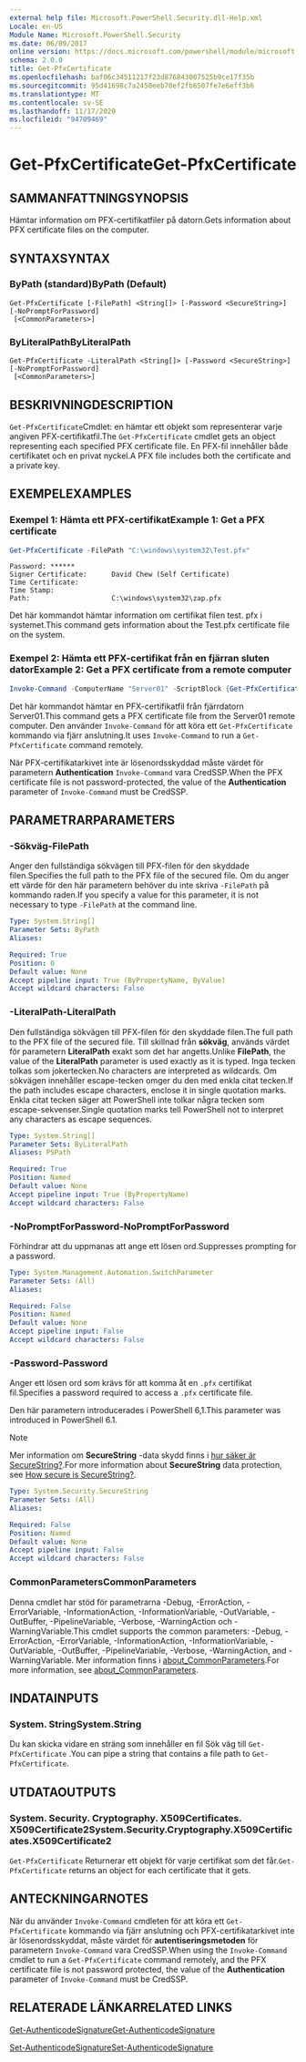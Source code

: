 ```yaml
---
external help file: Microsoft.PowerShell.Security.dll-Help.xml
Locale: en-US
Module Name: Microsoft.PowerShell.Security
ms.date: 06/09/2017
online version: https://docs.microsoft.com/powershell/module/microsoft.powershell.security/get-pfxcertificate?view=powershell-7.2&WT.mc_id=ps-gethelp
schema: 2.0.0
title: Get-PfxCertificate
ms.openlocfilehash: baf06c34511217f23d876843007525b9ce17f35b
ms.sourcegitcommit: 95d41698c7a2450eeb70ef2fb6507fe7e6eff3b6
ms.translationtype: MT
ms.contentlocale: sv-SE
ms.lasthandoff: 11/17/2020
ms.locfileid: "94709469"
---
```

# <span data-ttu-id="ff1d3-102">Get-PfxCertificate</span><span class="sxs-lookup"><span data-stu-id="ff1d3-102">Get-PfxCertificate</span></span>

## <span data-ttu-id="ff1d3-103">SAMMANFATTNING</span><span class="sxs-lookup"><span data-stu-id="ff1d3-103">SYNOPSIS</span></span>
<span data-ttu-id="ff1d3-104">Hämtar information om PFX-certifikatfiler på datorn.</span><span class="sxs-lookup"><span data-stu-id="ff1d3-104">Gets information about PFX certificate files on the computer.</span></span>

## <span data-ttu-id="ff1d3-105">SYNTAX</span><span class="sxs-lookup"><span data-stu-id="ff1d3-105">SYNTAX</span></span>

### <span data-ttu-id="ff1d3-106">ByPath (standard)</span><span class="sxs-lookup"><span data-stu-id="ff1d3-106">ByPath (Default)</span></span>

```
Get-PfxCertificate [-FilePath] <String[]> [-Password <SecureString>] [-NoPromptForPassword]
 [<CommonParameters>]
```

### <span data-ttu-id="ff1d3-107">ByLiteralPath</span><span class="sxs-lookup"><span data-stu-id="ff1d3-107">ByLiteralPath</span></span>

```
Get-PfxCertificate -LiteralPath <String[]> [-Password <SecureString>] [-NoPromptForPassword]
 [<CommonParameters>]
```

## <span data-ttu-id="ff1d3-108">BESKRIVNING</span><span class="sxs-lookup"><span data-stu-id="ff1d3-108">DESCRIPTION</span></span>

<span data-ttu-id="ff1d3-109">`Get-PfxCertificate`Cmdlet: en hämtar ett objekt som representerar varje angiven PFX-certifikatfil.</span><span class="sxs-lookup"><span data-stu-id="ff1d3-109">The `Get-PfxCertificate` cmdlet gets an object representing each specified PFX certificate file.</span></span>
<span data-ttu-id="ff1d3-110">En PFX-fil innehåller både certifikatet och en privat nyckel.</span><span class="sxs-lookup"><span data-stu-id="ff1d3-110">A PFX file includes both the certificate and a private key.</span></span>

## <span data-ttu-id="ff1d3-111">EXEMPEL</span><span class="sxs-lookup"><span data-stu-id="ff1d3-111">EXAMPLES</span></span>

### <span data-ttu-id="ff1d3-112">Exempel 1: Hämta ett PFX-certifikat</span><span class="sxs-lookup"><span data-stu-id="ff1d3-112">Example 1: Get a PFX certificate</span></span>

```powershell
Get-PfxCertificate -FilePath "C:\windows\system32\Test.pfx"
```

```output
Password: ******
Signer Certificate:      David Chew (Self Certificate)
Time Certificate:
Time Stamp:
Path:                    C:\windows\system32\zap.pfx
```

<span data-ttu-id="ff1d3-113">Det här kommandot hämtar information om certifikat filen test. pfx i systemet.</span><span class="sxs-lookup"><span data-stu-id="ff1d3-113">This command gets information about the Test.pfx certificate file on the system.</span></span>

### <span data-ttu-id="ff1d3-114">Exempel 2: Hämta ett PFX-certifikat från en fjärran sluten dator</span><span class="sxs-lookup"><span data-stu-id="ff1d3-114">Example 2: Get a PFX certificate from a remote computer</span></span>

```powershell
Invoke-Command -ComputerName "Server01" -ScriptBlock {Get-PfxCertificate -FilePath "C:\Text\TestNoPassword.pfx"} -Authentication CredSSP
```

<span data-ttu-id="ff1d3-115">Det här kommandot hämtar en PFX-certifikatfil från fjärrdatorn Server01.</span><span class="sxs-lookup"><span data-stu-id="ff1d3-115">This command gets a PFX certificate file from the Server01 remote computer.</span></span> <span data-ttu-id="ff1d3-116">Den använder `Invoke-Command` för att köra ett `Get-PfxCertificate` kommando via fjärr anslutning.</span><span class="sxs-lookup"><span data-stu-id="ff1d3-116">It uses `Invoke-Command` to run a `Get-PfxCertificate` command remotely.</span></span>

<span data-ttu-id="ff1d3-117">När PFX-certifikatarkivet inte är lösenordsskyddad måste värdet för parametern **Authentication** `Invoke-Command` vara CredSSP.</span><span class="sxs-lookup"><span data-stu-id="ff1d3-117">When the PFX certificate file is not password-protected, the value of the **Authentication** parameter of `Invoke-Command` must be CredSSP.</span></span>

## <span data-ttu-id="ff1d3-118">PARAMETRAR</span><span class="sxs-lookup"><span data-stu-id="ff1d3-118">PARAMETERS</span></span>

### <span data-ttu-id="ff1d3-119">-Sökväg</span><span class="sxs-lookup"><span data-stu-id="ff1d3-119">-FilePath</span></span>

<span data-ttu-id="ff1d3-120">Anger den fullständiga sökvägen till PFX-filen för den skyddade filen.</span><span class="sxs-lookup"><span data-stu-id="ff1d3-120">Specifies the full path to the PFX file of the secured file.</span></span> <span data-ttu-id="ff1d3-121">Om du anger ett värde för den här parametern behöver du inte skriva `-FilePath` på kommando raden.</span><span class="sxs-lookup"><span data-stu-id="ff1d3-121">If you specify a value for this parameter, it is not necessary to type `-FilePath` at the command line.</span></span>

```yaml
Type: System.String[]
Parameter Sets: ByPath
Aliases:

Required: True
Position: 0
Default value: None
Accept pipeline input: True (ByPropertyName, ByValue)
Accept wildcard characters: False
```

### <span data-ttu-id="ff1d3-122">-LiteralPath</span><span class="sxs-lookup"><span data-stu-id="ff1d3-122">-LiteralPath</span></span>

<span data-ttu-id="ff1d3-123">Den fullständiga sökvägen till PFX-filen för den skyddade filen.</span><span class="sxs-lookup"><span data-stu-id="ff1d3-123">The full path to the PFX file of the secured file.</span></span> <span data-ttu-id="ff1d3-124">Till skillnad från **sökväg**, används värdet för parametern **LiteralPath** exakt som det har angetts.</span><span class="sxs-lookup"><span data-stu-id="ff1d3-124">Unlike **FilePath**, the value of the **LiteralPath** parameter is used exactly as it is typed.</span></span> <span data-ttu-id="ff1d3-125">Inga tecken tolkas som jokertecken.</span><span class="sxs-lookup"><span data-stu-id="ff1d3-125">No characters are interpreted as wildcards.</span></span> <span data-ttu-id="ff1d3-126">Om sökvägen innehåller escape-tecken omger du den med enkla citat tecken.</span><span class="sxs-lookup"><span data-stu-id="ff1d3-126">If the path includes escape characters, enclose it in single quotation marks.</span></span> <span data-ttu-id="ff1d3-127">Enkla citat tecken säger att PowerShell inte tolkar några tecken som escape-sekvenser.</span><span class="sxs-lookup"><span data-stu-id="ff1d3-127">Single quotation marks tell PowerShell not to interpret any characters as escape sequences.</span></span>

```yaml
Type: System.String[]
Parameter Sets: ByLiteralPath
Aliases: PSPath

Required: True
Position: Named
Default value: None
Accept pipeline input: True (ByPropertyName)
Accept wildcard characters: False
```

### <span data-ttu-id="ff1d3-128">-NoPromptForPassword</span><span class="sxs-lookup"><span data-stu-id="ff1d3-128">-NoPromptForPassword</span></span>

<span data-ttu-id="ff1d3-129">Förhindrar att du uppmanas att ange ett lösen ord.</span><span class="sxs-lookup"><span data-stu-id="ff1d3-129">Suppresses prompting for a password.</span></span>

```yaml
Type: System.Management.Automation.SwitchParameter
Parameter Sets: (All)
Aliases:

Required: False
Position: Named
Default value: None
Accept pipeline input: False
Accept wildcard characters: False
```

### <span data-ttu-id="ff1d3-130">-Password</span><span class="sxs-lookup"><span data-stu-id="ff1d3-130">-Password</span></span>

<span data-ttu-id="ff1d3-131">Anger ett lösen ord som krävs för att komma åt en `.pfx` certifikat fil.</span><span class="sxs-lookup"><span data-stu-id="ff1d3-131">Specifies a password required to access a `.pfx` certificate file.</span></span>

<span data-ttu-id="ff1d3-132">Den här parametern introducerades i PowerShell 6,1.</span><span class="sxs-lookup"><span data-stu-id="ff1d3-132">This parameter was introduced in PowerShell 6.1.</span></span>

> [!NOTE]
> <span data-ttu-id="ff1d3-133">Mer information om **SecureString** -data skydd finns i [hur säker är SecureString?](/dotnet/api/system.security.securestring#how-secure-is-securestring).</span><span class="sxs-lookup"><span data-stu-id="ff1d3-133">For more information about **SecureString** data protection, see [How secure is SecureString?](/dotnet/api/system.security.securestring#how-secure-is-securestring).</span></span>

```yaml
Type: System.Security.SecureString
Parameter Sets: (All)
Aliases:

Required: False
Position: Named
Default value: None
Accept pipeline input: False
Accept wildcard characters: False
```

### <span data-ttu-id="ff1d3-134">CommonParameters</span><span class="sxs-lookup"><span data-stu-id="ff1d3-134">CommonParameters</span></span>

<span data-ttu-id="ff1d3-135">Denna cmdlet har stöd för parametrarna -Debug, -ErrorAction, -ErrorVariable, -InformationAction, -InformationVariable, -OutVariable, -OutBuffer, -PipelineVariable, -Verbose, -WarningAction och -WarningVariable.</span><span class="sxs-lookup"><span data-stu-id="ff1d3-135">This cmdlet supports the common parameters: -Debug, -ErrorAction, -ErrorVariable, -InformationAction, -InformationVariable, -OutVariable, -OutBuffer, -PipelineVariable, -Verbose, -WarningAction, and -WarningVariable.</span></span> <span data-ttu-id="ff1d3-136">Mer information finns i [about_CommonParameters](https://go.microsoft.com/fwlink/?LinkID=113216).</span><span class="sxs-lookup"><span data-stu-id="ff1d3-136">For more information, see [about_CommonParameters](https://go.microsoft.com/fwlink/?LinkID=113216).</span></span>

## <span data-ttu-id="ff1d3-137">INDATA</span><span class="sxs-lookup"><span data-stu-id="ff1d3-137">INPUTS</span></span>

### <span data-ttu-id="ff1d3-138">System. String</span><span class="sxs-lookup"><span data-stu-id="ff1d3-138">System.String</span></span>

<span data-ttu-id="ff1d3-139">Du kan skicka vidare en sträng som innehåller en fil Sök väg till `Get-PfxCertificate` .</span><span class="sxs-lookup"><span data-stu-id="ff1d3-139">You can pipe a string that contains a file path to `Get-PfxCertificate`.</span></span>

## <span data-ttu-id="ff1d3-140">UTDATA</span><span class="sxs-lookup"><span data-stu-id="ff1d3-140">OUTPUTS</span></span>

### <span data-ttu-id="ff1d3-141">System. Security. Cryptography. X509Certificates. X509Certificate2</span><span class="sxs-lookup"><span data-stu-id="ff1d3-141">System.Security.Cryptography.X509Certificates.X509Certificate2</span></span>

<span data-ttu-id="ff1d3-142">`Get-PfxCertificate` Returnerar ett objekt för varje certifikat som det får.</span><span class="sxs-lookup"><span data-stu-id="ff1d3-142">`Get-PfxCertificate` returns an object for each certificate that it gets.</span></span>

## <span data-ttu-id="ff1d3-143">ANTECKNINGAR</span><span class="sxs-lookup"><span data-stu-id="ff1d3-143">NOTES</span></span>

<span data-ttu-id="ff1d3-144">När du använder `Invoke-Command` cmdleten för att köra ett `Get-PfxCertificate` kommando via fjärr anslutning och PFX-certifikatarkivet inte är lösenordsskyddat, måste värdet för **autentiseringsmetoden** för parametern `Invoke-Command` vara CredSSP.</span><span class="sxs-lookup"><span data-stu-id="ff1d3-144">When using the `Invoke-Command` cmdlet to run a `Get-PfxCertificate` command remotely, and the PFX certificate file is not password protected, the value of the **Authentication** parameter of `Invoke-Command` must be CredSSP.</span></span>

## <span data-ttu-id="ff1d3-145">RELATERADE LÄNKAR</span><span class="sxs-lookup"><span data-stu-id="ff1d3-145">RELATED LINKS</span></span>

[<span data-ttu-id="ff1d3-146">Get-AuthenticodeSignature</span><span class="sxs-lookup"><span data-stu-id="ff1d3-146">Get-AuthenticodeSignature</span></span>](Get-AuthenticodeSignature.md)

[<span data-ttu-id="ff1d3-147">Set-AuthenticodeSignature</span><span class="sxs-lookup"><span data-stu-id="ff1d3-147">Set-AuthenticodeSignature</span></span>](Set-AuthenticodeSignature.md)

